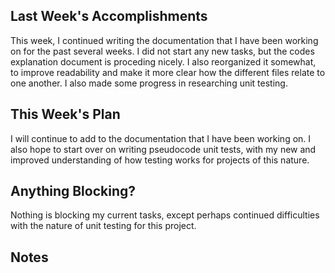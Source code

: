 ## Last Week's Accomplishments

This week, I continued writing the documentation that I have been working on for the past several weeks. I did not start any new tasks, but the codes
explanation document is proceding nicely. I also reorganized it somewhat, to improve readability and make it more clear how the different files
relate to one another. I also made some progress in researching unit testing.

## This Week's Plan

I will continue to add to the documentation that I have been working on. I also hope to start over on writing pseudocode unit tests, with my
new and improved understanding of how testing works for projects of this nature.

## Anything Blocking?

Nothing is blocking my current tasks, except perhaps continued difficulties with the nature of unit testing for this project.

## Notes
